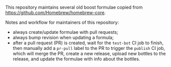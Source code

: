 This repository maintains several old boost formulae copied from https://github.com/Homebrew/homebrew-core.

Notes and workflow for maintainers of this repository:
* always create/update formulae with pull requests;
* always bump revision when updating a formula;
* after a pull request (PR) is created, wait for the `test-bot` CI job to finish,
  then manually add a `pr-pull` label to the PR to trigger the `publish` CI job, which will merge the PR,
  create a new release, upload new bottles to the release, and update the formulae with info about the bottles.
